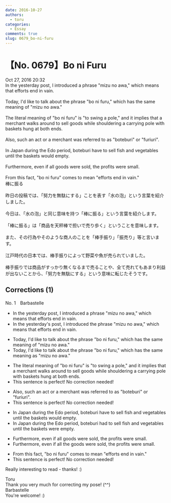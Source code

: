 ```yaml
---
date: 2016-10-27
authors:
  - toru
categories:
  - Essay
comments: true
slug: 0679_bo-ni-furu
---
```


# 【No. 0679】Bo ni Furu
<div class="date">Oct 27, 2016 20:32</div>
<div id="post"><div id="body_show_ori">
In the yesterday post, I introduced a phrase "mizu no awa," which means that efforts end in vain.<br/><br/>Today, I'd like to talk about the phrase "bo ni furu," which has the same meaning of "mizu no awa."<br/><br/>The literal meaning of "bo ni furu" is "to swing a pole," and it implies that a merchant walks around to sell goods while shouldering a carrying pole with baskets hung at both ends.<br/><br/>Also, such an act or a merchant was referred to as "boteburi" or "furiuri".<br/><br/>In Japan during the Edo period, boteburi have to sell fish and vegetables until the baskets would empty.<br/><br/>Furthermore, even if all goods were sold, the profits were small.<br/><br/>From this fact, "bo ni furu" comes to mean "efforts end in vain."
</div></div>

<!-- more -->

<div id="post_ja"><div id="body_show_mo">
棒に振る<br/><br/>昨日の投稿では、「努力を無駄にする」ことを表す「水の泡」という言葉を紹介しました。<br/><br/>今日は、「水の泡」と同じ意味を持つ「棒に振る」という言葉を紹介します。<br/><br/>「棒に振る」は「商品を天秤棒で担いで売り歩く」ということを意味します。<br/><br/>また、その行為やそのような商人のことを「棒手振り」「振売り」等と言います。<br/><br/>江戸時代の日本では、棒手振りによって野菜や魚が売られていました。<br/><br/>棒手振りでは商品がすっかり無くなるまで売ることや、全て売れてもあまり利益が出ないことから、「努力を無駄にする」という意味に転じたそうです。
</div></div>

## Corrections (1)
<div id="block"><div class="first_name"> No. 1　<span class="just_name">Barbastelle</span></div><div id="block2">
<ul class="correction_field">
<li class="incorrect">In the yesterday post, I introduced a phrase "mizu no awa," which means that efforts end in vain.</li>
<li class="corrected correct">
In <span class="sline">the</span> yesterday<span class="f_red">'s</span> post, I introduced <span class="f_red">the</span> phrase "mizu no awa," which means that efforts end in vain.
</li>
</ul>
<ul class="correction_field">
<li class="incorrect">Today, I'd like to talk about the phrase "bo ni furu," which has the same meaning of "mizu no awa."</li>
<li class="corrected correct">
Today, I'd like to talk about the phrase "bo ni furu," which has the same meaning <span class="f_red">as </span>"mizu no awa."
</li>
</ul>
<ul class="correction_field">
<li class="incorrect">The literal meaning of "bo ni furu" is "to swing a pole," and it implies that a merchant walks around to sell goods while shouldering a carrying pole with baskets hung at both ends.</li>
<li class="corrected perfect">This sentence is perfect! No correction needed!</li>
</ul>
<ul class="correction_field">
<li class="incorrect">Also, such an act or a merchant was referred to as "boteburi" or "furiuri".</li>
<li class="corrected perfect">This sentence is perfect! No correction needed!</li>
</ul>
<ul class="correction_field">
<li class="incorrect">In Japan during the Edo period, boteburi have to sell fish and vegetables until the baskets would empty.</li>
<li class="corrected correct">
In Japan during the Edo period, boteburi ha<span class="f_red">d</span> to sell fish and vegetables until the baskets w<span class="f_red">ere</span> empty.
</li>
</ul>
<ul class="correction_field">
<li class="incorrect">Furthermore, even if all goods were sold, the profits were small.</li>
<li class="corrected correct">
Furthermore, even if all <span class="f_red">the </span>goods were sold, the profits were small.
</li>
</ul>
<ul class="correction_field">
<li class="incorrect">From this fact, "bo ni furu" comes to mean "efforts end in vain."</li>
<li class="corrected perfect">This sentence is perfect! No correction needed!</li>
</ul>
<p class="comment_small">
 Really interesting to read - thanks! :)
</p>

</div><div class="name"><span class="just_name">Toru</span><br>
Thank you very much for correcting my pose! (^^)
</div>
<div class="name"><span class="just_name">Barbastelle</span><br>
You're welcome! :)<br/>
</div>
</div>

